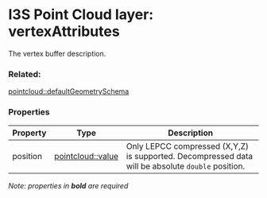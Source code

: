 # I3S Point Cloud layer: vertexAttributes

The vertex buffer description.

### Related:

[pointcloud::defaultGeometrySchema](defaultGeometrySchema.md)
### Properties

| Property | Type | Description |
| --- | --- | --- |
| position | [pointcloud::value](value.md) | Only LEPCC compressed (X,Y,Z) is supported. Decompressed data will be absolute `double` position. |

*Note: properties in **bold** are required*

